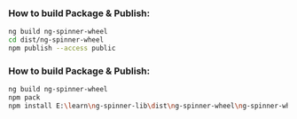 ### How to build Package & Publish:
```bash
ng build ng-spinner-wheel
cd dist/ng-spinner-wheel 
npm publish --access public
```

### How to build Package & Publish:
```bash
ng build ng-spinner-wheel 
npm pack
npm install E:\learn\ng-spinner-lib\dist\ng-spinner-wheel\ng-spinner-wheel-1.0.6.tgz --force
```
